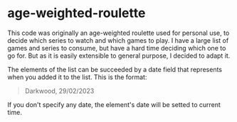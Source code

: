 # age-weighted-roulette

This code was originally an age-weighted roulette used for personal use, to decide which series to watch and which games to play. I have a large list of games and series to consume, but have a hard time deciding which one to go for.
But as it is easily extensible to general purpose, I decided to adapt it.

The elements of the list can be succeeded by a date field that represents when you added it to the list. This is the format:
> Darkwood, 29/02/2023

If you don't specify any date, the element's date will be setted to current time.